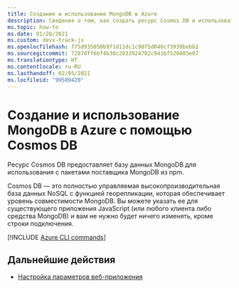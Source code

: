```yaml
---
title: Создание и использование MongoDB в Azure
description: Сведения о том, как создать ресурс Cosmos DB и использовать его для базы данных MongoDB.
ms.topic: how-to
ms.date: 01/28/2021
ms.custom: devx-track-js
ms.openlocfilehash: f75d935050b971d11dc1c98f5d046cf3939bebb1
ms.sourcegitcommit: 7287dff6bf4b30c2033924702c941bf520403e07
ms.translationtype: HT
ms.contentlocale: ru-RU
ms.lasthandoff: 02/05/2021
ms.locfileid: "99589420"
---
```

# <a name="create-and-use-mongodb-on-azure-with-cosmos-db"></a>Создание и использование MongoDB в Azure с помощью Cosmos DB

Ресурс Cosmos DB предоставляет базу данных MongoDB для использования с пакетами поставщика MongoDB из npm. 

Cosmos DB — это полностью управляемая высокопроизводительная база данных NoSQL с функцией георепликации, которая обеспечивает уровень совместимости MongoDB. Вы можете указать ее для существующего приложения JavaScript (или любого клиента либо средства MongoDB) и вам не нужно будет ничего изменять, кроме строки подключения. 


[!INCLUDE [Azure CLI commands](../../includes/azure-cli-mongodb.md)]

## <a name="next-steps"></a>Дальнейшие действия

* [Настройка параметров веб-приложения](../configure-web-app-settings.md)

